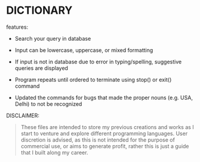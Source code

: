 # DICTIONARY


features:
  + Search your query in database
  + Input can be lowercase, uppercase, or mixed formatting
  + If input is not in database due to error in typing/spelling, suggestive queries are displayed
  + Program repeats until ordered to terminate using stop() or exit() command
  
  + Updated the commands for bugs that made the proper nouns (e.g. USA, Delhi) to not be recognized


DISCLAIMER:
>These files are intended to store my previous creations and works as I start to venture and explore different 
>programming languages. User discretion is advised, as this is not intended for the purpose of commercial use,
>or aims to generate profit, rather this is just a guide that I built along my career.
